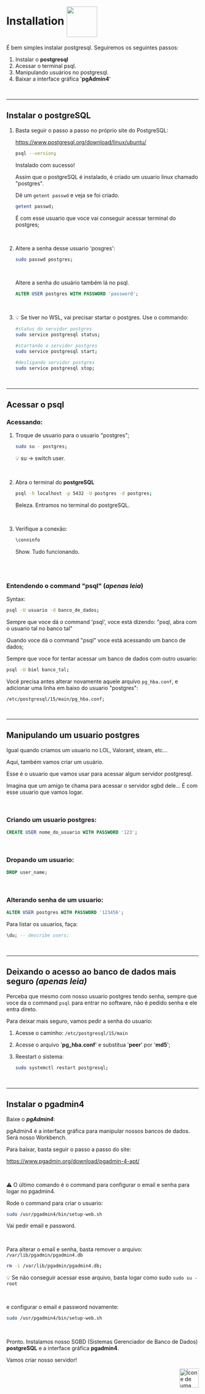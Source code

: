 # Installation <img src="https://cdn-icons-png.flaticon.com/512/5185/5185758.png" alt="" width="80px" align="center">

É bem simples instalar postgresql. Seguiremos os seguintes passos:


1. Instalar o **postgresql**
2. Acessar o terminal psql.
3. Manipulando usuários no postgresql.
3. Baixar a interface gráfica '**pgAdmin4**'


<br>
<hr>

## Instalar o **postgreSQL**

1. Basta seguir o passo a passo no próprio site do PostgreSQL:

    https://www.postgresql.org/download/linux/ubuntu/

    ```bash
    psql --version;
    ```
    Instalado com sucesso!

    Assim que o postgreSQL é instalado, é criado um usuario linux chamado "postgres".
    
    Dê um `getent passwd` e veja se foi criado.

    ```bash
    getent passwd;
    ```

    É com esse usuario que voce vai conseguir acessar terminal do postgres;


    <br>

2. Altere a senha desse usuario 'posgres':
    ```bash
    sudo passwd postgres;
    ```
    
    <br>
    
    Altere a senha do usuário também lá no psql.
    ```sql
    ALTER USER postgres WITH PASSWORD 'password';
    ```

<br>

3. :bulb: Se tiver no WSL, vai precisar startar o postgres. Use o commando:

    ```bash
    #status do servidor postgres
    sudo service postgresql status;

    #startando o servidor postgres
    sudo service postgresql start;

    #desligando servidor postgres
    sudo service postgresql stop;
    ```

<br>
<hr>

## Acessar o **psql**

### Acessando:
1. Troque de usuario para o usuario "postgres";

    ```bash
    sudo su - postgres;
    ```
    :bulb: su -> switch user.

<br>

2.  Abra o terminal do **postgreSQL**

    ```bash
    psql -h localhost -p 5432 -U postgres -d postgres; 
    ```
    Beleza. Entramos no terminal do postgreSQL.

<br>

3. Verifique a conexão:
    ```sql
    \conninfo
    ```
    Show. Tudo funcionando.

<br>
<br>

### Entendendo o command "psql" (*apenas leia*)

Syntax:

```bash
psql -U usuario -d banco_de_dados;
```

Sempre que voce dá o command 'psql', voce está dizendo:
    "psql, abra com o usuario tal no banco tal"


Quando voce dá o command "psql" voce está acessando um banco de dados;


Sempre que voce for tentar acessar um banco de dados com outro usuario:

```bash
psql -U biel banco_tal;
```

Você precisa antes alterar novamente aquele arquivo `pg_hba.conf`, e adicionar uma linha em baixo do usuario "postgres":
    
`/etc/postgresql/15/main/pg_hba.conf;`


<br>
<hr>


## Manipulando um usuario postgres

Igual quando criamos um usuario no LOL, Valorant, steam, etc...

Aqui, também vamos criar um usuário.

Esse é o usuario que vamos usar para acessar algum servidor postgresql.

Imagina que um amigo te chama para acessar o servidor sgbd dele... É com esse usuario que vamos logar.

<br>

### Criando um usuario postgres:

```sql
CREATE USER nome_do_usuario WITH PASSWORD '123'; 
```
<br>

### Dropando um usuario:

```sql
DROP user_name;
```
<br>

### Alterando senha de um usuario:

```sql
ALTER USER postgres WITH PASSWORD '123456';
```


Para listar os usuarios, faça:
```sql
\du; -- describe users;
```

<br>
<hr>

## Deixando o acesso ao banco de dados mais seguro *(apenas leia)*

Perceba que mesmo com nosso usuario postgres tendo senha, sempre que voce da o command `psql` para entrar no software, não é pedido senha e ele entra direto.

Para deixar mais seguro, vamos pedir a senha do usuario:


1. Acesse o caminho: `/etc/postgresql/15/main`

2. Acesse o arquivo '**pg_hba.conf**' e substitua '**peer**' por '**md5**';


3. Reestart o sistema:

    ```bash
    sudo systemctl restart postgresql;
    ```

<br>
<hr>

## Instalar o **pgadmin4**

Baixe o ***pgAdmin4***:

pgAdmin4 é a interface gráfica para manipular nossos bancos de dados. Será nosso Workbench.

Para baixar, basta seguir o passo a passo do site:

https://www.pgadmin.org/download/pgadmin-4-apt/

<br>

:warning: O último comando é o command para configurar o email e senha para logar no pgadmin4.



Rode o command para criar o usuario:

```bash
sudo /usr/pgadmin4/bin/setup-web.sh
```

Vai pedir email e password.

<br>


Para alterar o email e senha, basta remover o arquivo:
`/var/lib/pgadmin/pgadmin4.db `

```bash
rm -i /var/lib/pgadmin/pgadmin4.db;
```
:bulb: Se não conseguir acessar esse arquivo, basta logar como sudo `sudo su - root`

<br>

e configurar o email e password novamente:

```bash
sudo /usr/pgadmin4/bin/setup-web.sh
```

<br>

Pronto. Instalamos nosso SGBD (Sistemas Gerenciador de Banco de Dados) **postgreSQL** e a interface gráfica **pgadmin4**.

Vamos criar nosso servidor! 

<!-- Botão para o próximo resumo em ordem sequêncial -->
<a href="https://github.com/lGabrielDev/06.postgreSQL/blob/main/1.instalacao/2.criando_servidor.md"><img alt="Ícone de uma seta apontada para direita, representando um link para a próxima página" src="https://cdn-icons-png.flaticon.com/512/8875/8875266.png" width="50px" height="50px" align="right"></a>


